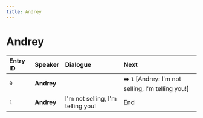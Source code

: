```yaml
---
title: Andrey
---
```


# Andrey


| Entry ID | Speaker | Dialogue | Next |
| :------- | :------ | :------- | :------------ |
| `0` | **Andrey** |  | ➡️ `1` \[Andrey: I'm not selling, I'm telling you\!\] |
| `1` | **Andrey** | I'm not selling, I'm telling you\! | End |
